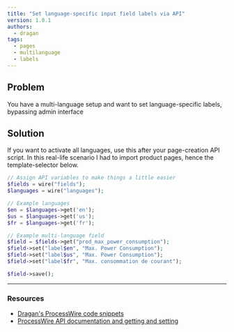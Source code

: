 ```yaml
---
title: "Set language-specific input field labels via API"
version: 1.0.1
authors:
  - dragan
tags:
  - pages
  - multilanguage
  - labels
---
```


## Problem

You have a multi-language setup and want to set language-specific labels, bypassing admin interface

## Solution

If you want to activate all languages, use this after your page-creation API script. In this real-life scenario I had to import product pages, hence the template-selector below.

```php
// Assign API variables to make things a little easier
$fields = wire("fields");
$languages = wire("languages");

// Example languages
$en = $languages->get('en');
$us = $languages->get('us');
$fr = $languages->get('fr');

// Example multi-language field
$field = $fields->get("prod_max_power_consumption");
$field->set("label$en", "Max. Power Consumption");
$field->set("label$us", "Max. Power Consumption");
$field->set("label$fr", "Max. consommation de courant");

$field->save();
```

---

### Resources

-   [Dragan's ProcessWire code snippets](https://github.com/dragan1700/pw/blob/master/setFieldLabels.php)
-   [ProcessWire API documentation and getting and setting](http://processwire.com/api/multi-language-support/multi-language-fields/#getting-and-setting)
